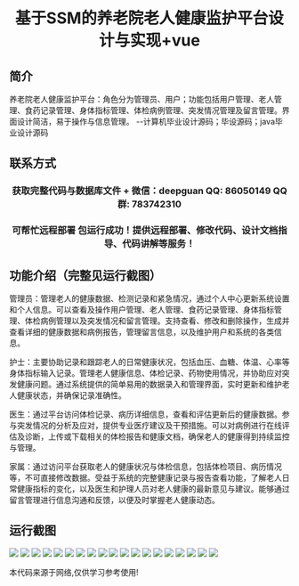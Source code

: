 <p><h1 align="center">基于SSM的养老院老人健康监护平台设计与实现+vue</h1></p>

## 简介
养老院老人健康监护平台：角色分为管理员、用户；功能包括用户管理、老人管理、食药记录管理、身体指标管理、体检病例管理、突发情况管理及留言管理。界面设计简洁，易于操作与信息管理。    --计算机毕业设计源码；毕设源码；java毕业设计源码


## 联系方式
<p><h3 align="center">获取完整代码与数据库文件 + 微信：deepguan QQ: 86050149 QQ群: 783742310</h3></p>
<p><h3 align="center">可帮忙远程部署 包运行成功！提供远程部署、修改代码、设计文档指导、代码讲解等服务！</h3></p>

## 功能介绍（完整见运行截图）
管理员：管理老人的健康数据、检测记录和紧急情况，通过个人中心更新系统设置和个人信息。可以查看及操作用户管理、老人管理、食药记录管理、身体指标管理、体检病例管理以及突发情况和留言管理。支持查看、修改和删除操作，生成并查看详细的健康数据和病例报告，管理留言信息，以及维护用户和系统的各类信息。

护士：主要协助记录和跟踪老人的日常健康状况，包括血压、血糖、体温、心率等身体指标输入记录。管理老人健康信息、体检记录、药物使用情况，并协助应对突发健康问题。通过系统提供的简单易用的数据录入和管理界面，实时更新和维护老人健康状态，并确保记录准确性。

医生：通过平台访问体检记录、病历详细信息，查看和评估更新后的健康数据。参与突发情况的分析及应对，提供专业医疗建议及干预措施。可以对病例进行在线评估及诊断，上传或下载相关的体检报告和健康文档，确保老人的健康得到持续监控与管理。

家属：通过访问平台获取老人的健康状况与体检信息，包括体检项目、病历情况等，不可直接修改数据。受益于系统的完整健康记录与报告查看功能，了解老人日常健康指标的变化，以及医生和护理人员对老人健康的最新意见与建议。能够通过留言管理进行信息沟通和反馈，以便及时掌握老人健康动态。


## 运行截图
![](img/001.jpg)
![](img/002.jpg)
![](img/003.jpg)
![](img/004.jpg)
![](img/005.jpg)
![](img/006.jpg)
![](img/007.jpg)
![](img/008.jpg)
![](img/009.jpg)
![](img/010.jpg)
![](img/011.jpg)
![](img/012.jpg)
![](img/013.jpg)
![](img/014.jpg)
![](img/015.jpg)
![](img/016.jpg)
![](img/017.jpg)
![](img/018.jpg)
![](img/019.jpg)

<p>本代码来源于网络,仅供学习参考使用!</p>
